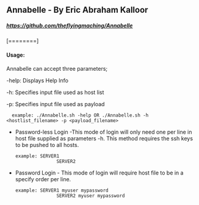## 		Annabelle - By Eric Abraham Kalloor
#####   https://github.com/theflyingmaching/Annabelle

[========]

#### Usage: 
Annabelle can accept three parameters; 

 -help: Displays Help Info 

 -h: Specifies input file used as host list 

 -p: Specifies input file used as payload

      example: ./Annabelle.sh -help OR ./Annabelle.sh -h <hostlist_filename> -p <payload_filename>


- Password-less Login -This mode of login will only need one per line in host file supplied as parameters -h. This method requires the ssh keys to be pushed to all hosts.  

      example: SERVER1
                     SERVER2

- Password Login - This mode of login will require host file to be in a specify order per line.

      example: SERVER1 myuser mypassword
                     SERVER2 myuser mypassword
